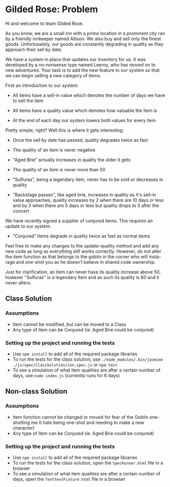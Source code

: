 # Gilded Rose: Problem

Hi and welcome to team Gilded Rose.

As you know, we are a small inn with a prime location in a prominent city ran
by a friendly innkeeper named Allison.  We also buy and sell only the finest
goods. Unfortunately, our goods are constantly degrading in quality as they
approach their sell by date.

We have a system in place that updates our inventory for us. It was developed
by a no-nonsense type named Leeroy, who has moved on to new adventures. Your
task is to add the new feature to our system so that we can begin selling a
new category of items.

First an introduction to our system:

  - All items have a sell-in value which denotes the number of days we have to
    sell the item

  - All items have a quality value which denotes how valuable the item is

  - At the end of each day our system lowers both values for every item

Pretty simple, right? Well this is where it gets interesting:

  - Once the sell by date has passed, quality degrades twice as fast

  - The quality of an item is never negative

  - "Aged Brie" actually increases in quality the older it gets

  - The quality of an item is never more than 50

  - "Sulfuras", being a legendary item, never has to be sold or decreases in
    quality

  - "Backstage passes", like aged brie, increases in quality as it's sell-in
    value approaches; quality increases by 2 when there are 10 days or less
    and by 3 when there are 5 days or less but quality drops to 0 after the
    concert

We have recently signed a supplier of conjured items. This requires an update
to our system:

  - "Conjured" items degrade in quality twice as fast as normal items

Feel free to make any changes to the update-quality method and add any new code
as long as everything still works correctly. However, do not alter the item
function as that belongs to the goblin in the corner who will insta-rage and
one-shot you as he doesn't believe in shared code ownership.


Just for clarification, an item can never have its quality increase above 50,
however "Sulfuras" is a legendary item and as such its quality is 80 and it
never alters.

## Class Solution

### Assumptions

- Item cannot be modified, but can be moved to a Class
- Any type of Item can be Conjured (ie. Aged Brie could be conjured)

### Setting up the project and running the tests

- Use `npm install` to add all of the required package libraries
- To run the tests for the class solution, use `./node_modules/.bin/jasmine ./js/spec/ClassSolution/inn.spec.js` or `npm test`
- To see a simulation of what item qualities are after a certain number of days, use `node index.js` (currently runs for 6 days)

## Non-class Solution

### Assumptions

- Item function cannot be changed or moved for fear of the Goblin one-shotting me (I hate being one-shot and needing to make a new character)
- Any type of Item can be Conjured (ie. Aged Brie could be conjured)

### Setting up the project and running the tests

- Use `npm install` to add all of the required package libraries
- To run the tests for the class solution, open the `SpecRunner.html` file in a browser
- To see a simulation of what item qualities are after a certain number of days, open the `TexttextFixture.html` file in a browser
